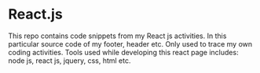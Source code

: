 # React.js
This repo contains code snippets from my React js activities. In this particular source code of my footer, header etc.
Only used to trace my own coding activities.
Tools used while developing this react page includes: node js, react js, jquery, css, html etc.

